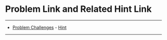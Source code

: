 # Problem Link and Related Hint Link
---

* [Problem Challenges][Challenges_intermidiate] - [Hint][Challenges_intermidiate_hint]



---
[Challenges_intermidiate]: https://github.com/ironsubhajit/DataBase/blob/main/HackerrankSqlPractice/Intermidiate/Challenges_join.sql
[Challenges_intermidiate_hint]: https://medium.com/jen-li-chen-in-data-science/hackerrank-sql-bd819dfcaee7
